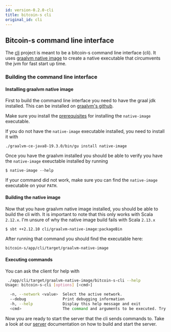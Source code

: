 ```yaml
---
id: version-0.2.0-cli
title: bitcoin-s cli
original_id: cli
---
```



## Bitcoin-s command line interface

The [cli](../../app/cli/) project is meant to be a bitcoin-s command line interface (cli). It uses [graalvm native image](https://www.graalvm.org/docs/reference-manual/native-image/) to
create a native executable that circumvents the jvm for fast start up time.

### Building the command line interface

#### Installing graalvm native image
First to build the command line interface you need to have the graal jdk installed. This can be installed on [graalvm's github](https://github.com/graalvm/graalvm-ce-builds/releases/).

Make sure you install the [prerequisites](https://www.graalvm.org/docs/reference-manual/native-image/#prerequisites) for installing the `native-image` executable.


If you do not have the `native-image` executable installed, you need to install it with

```bashrc
./graalvm-ce-java8-19.3.0/bin/gu install native-image
```

Once you have the graalvm installed you should be able to verify you have the `native-image` exeuctable installed by running

```bashrc
$ native-image --help
```

If your command did not work, make sure you can find the `native-image` executable on your `PATH`.

#### Building the native image

Now that you have graalvm native image installed, you should be able to build the cli with. It is important to note that
this only works with Scala `2.12.x`. I'm unsure of why the native image build fails with Scala `2.13.x`

```bashrc
$ sbt ++2.12.10 cli/graalvm-native-image:packageBin
```

After running that command you should find the executable here:

```bash
bitcoin-s/app/cli/target/graalvm-native-image
```

#### Executing commands
You can ask the client for help with

```bash
 ./app/cli/target/graalvm-native-image/bitcoin-s-cli --help
Usage: bitcoin-s-cli [options] [<cmd>]

  -n, --network <value>  Select the active network.
  --debug                Print debugging information
  -h, --help             Display this help message and exit
  <cmd>                  The command and arguments to be executed. Try bitcoin-s-cli help for a list of all commands
```


Now you are ready to start the server that the cli sends commands to. Take a look at our [server](server.md) documentation on how to build and start the server.